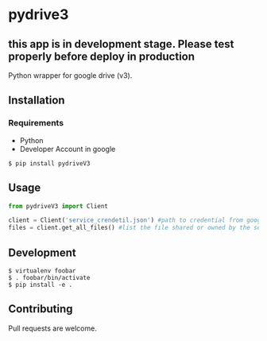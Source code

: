 # pydrive3
## this app is in development stage. Please test properly before deploy in production

Python wrapper for google drive (v3). 

## Installation

### Requirements
* Python 
* Developer Account in google

`$ pip install pydriveV3`

## Usage

```python
from pydriveV3 import Client

client = Client('service_crendetil.json') #path to credential from google
files = client.get_all_files() #list the file shared or owned by the service account
```

## Development
```
$ virtualenv foobar
$ . foobar/bin/activate
$ pip install -e .
```

## Contributing
Pull requests are welcome.
